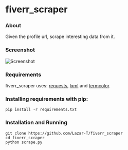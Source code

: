 fiverr_scraper
=========

### About
Given the profile url, scrape interesting data from it.

### Screenshot

![Screenshot](http://i.imgur.com/FhIVQUo.png)

### Requirements

fiverr_scraper uses: [requests](http://docs.python-requests.org/en/latest/), [lxml](http://lxml.de/) and [termcolor](https://pypi.python.org/pypi/termcolor).

### Installing requirements with pip:
```
pip install -r requirements.txt
```

### Installation and Running
```
git clone https://github.com/Lazar-T/fiverr_scraper
cd fiverr_scraper
python scrape.py
```
